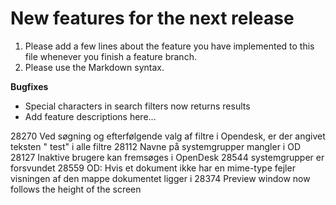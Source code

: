 # New features for the next release


1. Please add a few lines about the feature you have implemented to 
   this file whenever you finish a feature branch.
2. Please use the Markdown syntax.

**Bugfixes**
* Special characters in search filters now returns results
* Add feature descriptions here...

28270 Ved søgning og efterfølgende valg af filtre i Opendesk, er der angivet teksten " test" i alle filtre
28112 Navne på systemgrupper mangler i OD
28127 Inaktive brugere kan fremsøges i OpenDesk
28544 systemgrupper er forsvundet
28559 OD: Hvis et dokument ikke har en mime-type fejler visningen af den mappe dokumentet ligger i
28374 Preview window now follows the height of the screen